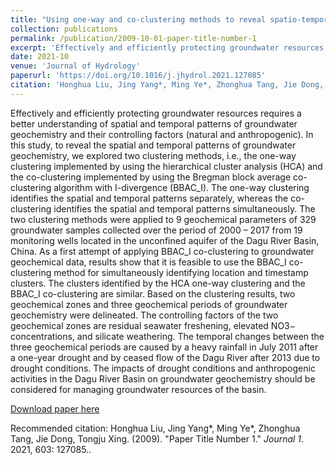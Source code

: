 ```yaml
---
title: "Using one-way and co-clustering methods to reveal spatio-temporal patterns and controlling factors of groundwater geochemistry"
collection: publications
permalink: /publication/2009-10-01-paper-title-number-1
excerpt: 'Effectively and efficiently protecting groundwater resources requires a better understanding of spatial and temporal patterns of groundwater geochemistry and their controlling factors (natural and anthropogenic). In this study, to reveal the spatial and temporal patterns of groundwater geochemistry, we explored two clustering methods, i.e., the one-way clustering implemented by using the hierarchical cluster analysis (HCA) and the co-clustering implemented by using the Bregman block average co-clustering algorithm with I-divergence (BBAC_I). The one-way clustering identifies the spatial and temporal patterns separately, whereas the co-clustering identifies the spatial and temporal patterns simultaneously. The two clustering methods were applied to 9 geochemical parameters of 329 groundwater samples collected over the period of 2000 – 2017 from 19 monitoring wells located in the unconfined aquifer of the Dagu River Basin, China. As a first attempt of applying BBAC_I co-clustering to groundwater geochemical data, results show that it is feasible to use the BBAC_I co-clustering method for simultaneously identifying location and timestamp clusters. The clusters identified by the HCA one-way clustering and the BBAC_I co-clustering are similar. Based on the clustering results, two geochemical zones and three geochemical periods of groundwater geochemistry were delineated. The controlling factors of the two geochemical zones are residual seawater freshening, elevated NO3− concentrations, and silicate weathering. The temporal changes between the three geochemical periods are caused by a heavy rainfall in July 2011 after a one-year drought and by ceased flow of the Dagu River after 2013 due to drought conditions. The impacts of drought conditions and anthropogenic activities in the Dagu River Basin on groundwater geochemistry should be considered for managing groundwater resources of the basin.'
date: 2021-10
venue: 'Journal of Hydrology'
paperurl: 'https://doi.org/10.1016/j.jhydrol.2021.127085'
citation: 'Honghua Liu, Jing Yang*, Ming Ye*, Zhonghua Tang, Jie Dong, Tongju Xing. &quot;Paper Title Number 1.&quot; <i>Journal 1</i>. 2021, 603: 127085.'
---
```

Effectively and efficiently protecting groundwater resources requires a better understanding of spatial and temporal patterns of groundwater geochemistry and their controlling factors (natural and anthropogenic). In this study, to reveal the spatial and temporal patterns of groundwater geochemistry, we explored two clustering methods, i.e., the one-way clustering implemented by using the hierarchical cluster analysis (HCA) and the co-clustering implemented by using the Bregman block average co-clustering algorithm with I-divergence (BBAC_I). The one-way clustering identifies the spatial and temporal patterns separately, whereas the co-clustering identifies the spatial and temporal patterns simultaneously. The two clustering methods were applied to 9 geochemical parameters of 329 groundwater samples collected over the period of 2000 – 2017 from 19 monitoring wells located in the unconfined aquifer of the Dagu River Basin, China. As a first attempt of applying BBAC_I co-clustering to groundwater geochemical data, results show that it is feasible to use the BBAC_I co-clustering method for simultaneously identifying location and timestamp clusters. The clusters identified by the HCA one-way clustering and the BBAC_I co-clustering are similar. Based on the clustering results, two geochemical zones and three geochemical periods of groundwater geochemistry were delineated. The controlling factors of the two geochemical zones are residual seawater freshening, elevated NO3− concentrations, and silicate weathering. The temporal changes between the three geochemical periods are caused by a heavy rainfall in July 2011 after a one-year drought and by ceased flow of the Dagu River after 2013 due to drought conditions. The impacts of drought conditions and anthropogenic activities in the Dagu River Basin on groundwater geochemistry should be considered for managing groundwater resources of the basin.

[Download paper here](https://doi.org/10.1016/j.jhydrol.2021.127085)

Recommended citation: Honghua Liu, Jing Yang*, Ming Ye*, Zhonghua Tang, Jie Dong, Tongju Xing. (2009). "Paper Title Number 1." <i>Journal 1</i>. 2021, 603: 127085..
